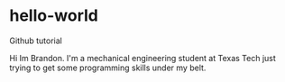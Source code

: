 # hello-world
Github tutorial

Hi Im Brandon.  I'm a mechanical engineering student at Texas Tech just trying to get some programming skills under my belt.
